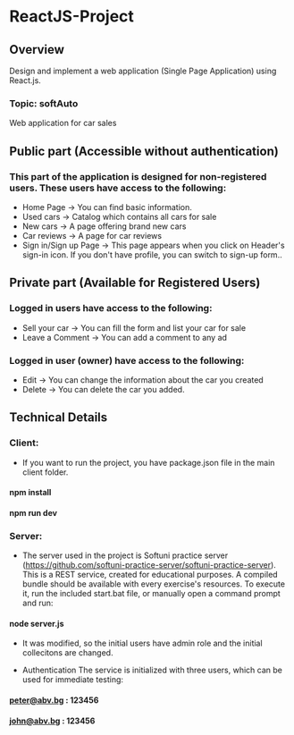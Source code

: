 # ReactJS-Project


## Overview
Design and implement a web application (Single Page Application) using React.js.
### Topic: softAuto
Web application for car sales

## Public part (Accessible without authentication)
### This part of the application is designed for non-registered users. These users have access to the following:
* Home Page -> You can find basic information.
* Used cars -> Catalog which contains all cars for sale
* New cars -> A page offering brand new cars
* Car reviews -> A page for car reviews
* Sign in/Sign up Page -> This page appears when you click on Header's sign-in icon. If you don't have profile, you can switch to sign-up form..


## Private part (Available for Registered Users)
### Logged in users have access to the following:
* Sell your car -> You can fill  the form and list your car for sale
* Leave a Comment -> You can add a comment to any ad
### Logged in user (owner) have access to the following:
* Edit  -> You can change the information about the car  you created
* Delete  -> You can delete the car you added.

## Technical Details
### Client:
* If you want to run the project, you have package.json file in the main client folder.

#### npm install
#### npm run dev

### Server:
* The server used in the project is Softuni practice server (https://github.com/softuni-practice-server/softuni-practice-server).
This is a REST service, created for educational purposes. A compiled bundle should be available with every exercise's resources. To execute it, run the included start.bat file, or manually open a command prompt and run:

 #### node server.js  

* It was modified, so the initial users have admin role and the initial collecitons are changed.

* Authentication
The service is initialized with three users, which can be used for immediate testing:

#### peter@abv.bg : 123456
#### john@abv.bg : 123456
